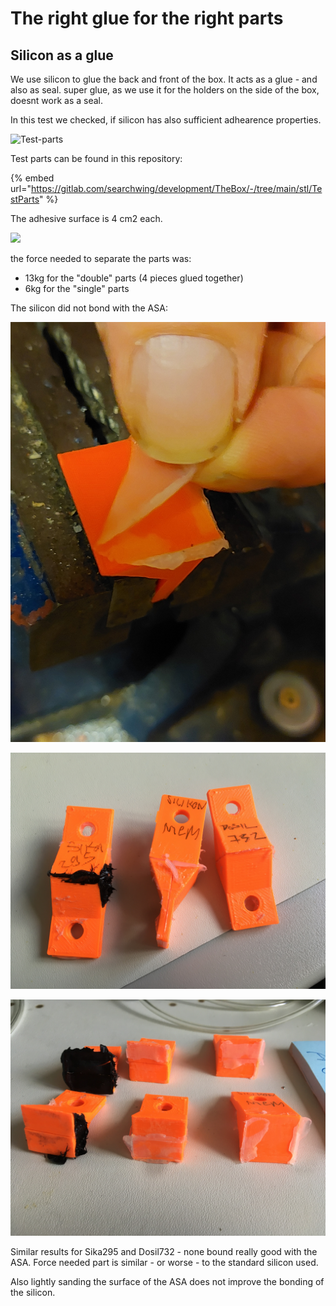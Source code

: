 # The right glue for the right parts

## Silicon as a glue

We use silicon to glue the back and front of the box. It acts as a glue - and also as seal. super glue, as we use it for the holders on the side of the box, doesnt work as a seal.

In this test we checked, if silicon has also sufficient adhearence properties.

![Test-parts](../.gitbook/assets/silicon-0.jpg)

Test parts can be found in this repository:

{% embed url="https://gitlab.com/searchwing/development/TheBox/-/tree/main/stl/TestParts" %}

The adhesive surface is 4 cm2 each.

![](../.gitbook/assets/silicon-1.jpg)

the force needed to separate the parts was:

* 13kg for the "double" parts \(4 pieces glued together\)
* 6kg for the "single" parts

The silicon did not bond with the ASA:

![](../.gitbook/assets/silicon-2.jpg)

![](../.gitbook/assets/21-08-06-14-34-58-4677.jpg)

![](../.gitbook/assets/21-08-06-14-39-42-4678.jpg)

Similar results for Sika295 and Dosil732 - none bound really good with the ASA. Force needed part is similar - or worse - to the standard silicon used.

Also lightly sanding the surface of the ASA does not improve the bonding of the silicon.

